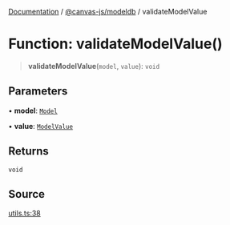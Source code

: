 [Documentation](../../../index.md) / [@canvas-js/modeldb](../index.md) / validateModelValue

# Function: validateModelValue()

> **validateModelValue**(`model`, `value`): `void`

## Parameters

• **model**: [`Model`](../type-aliases/Model.md)

• **value**: [`ModelValue`](../type-aliases/ModelValue.md)

## Returns

`void`

## Source

[utils.ts:38](https://github.com/canvasxyz/canvas/blob/4c6b729f/packages/modeldb/src/utils.ts#L38)
